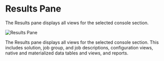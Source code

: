 # Results Pane

The Results pane displays all views for the selected console section.

![Results Pane](/img/product_docs/accessanalyzer/12.0/admin/navigate/resultspane.webp)

The Results pane displays all views for the selected console section. This includes solution, job
group, and job descriptions, configuration views, native and materialized data tables and views, and
reports.
